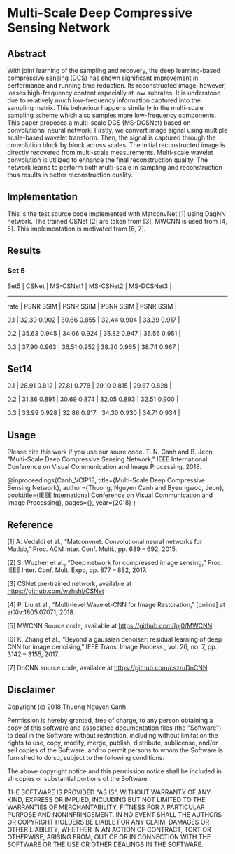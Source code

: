 # Multi-Scale Deep Compressive Sensing Network 
## Abstract

With joint learning of the sampling and recovery, the deep learning-based compressive sensing (DCS) has shown significant improvement in performance and running time reduction. Its reconstructed image, however, losses high-frequency content especially at low subrates. It is understood due to relatively much low-frequency information captured into the sampling matrix. This behaviour happens similarly in the multi-scale sampling scheme which also samples more low-frequency components. This paper proposes a multi-scale DCS (MS-DCSNet) based on convolutional neural network. Firstly, we convert image signal using multiple scale-based wavelet transform. Then, the signal is captured through the convolution block by block across scales. The initial reconstructed image is directly recovered from multi-scale measurements. Multi-scale wavelet convolution is utilized to enhance the final reconstruction quality. The network learns to perform both multi-scale in sampling and reconstruction thus results in better reconstruction quality.

## Implementation 
This is the test source code implemented with MatconvNet [1] using DagNN network. The trained CSNet [2] are taken from [3], MWCNN is used from [4, 5]. This implementation is motivated from [6, 7]. 

## Results
### Set 5	
Set5 |    CSNet     |   MS-CSNet1   |   MS-CSNet2   |   MS-DCSNet3   |  

---------------------------------------------------------------------

rate | PSNR  SSIM   |  PSNR   SSIM  |  PSNR   SSIM  |  PSNR   SSIM  |

0.1  | 32.30	0.902	|  30.66	0.855	|  32.44	0.904 |  33.39	0.917 |

0.2  | 35.63	0.945	|  34.06	0.924	|  35.82	0.947	|  36.56	0.951 |

0.3  | 37.90	0.963	|  36.51	0.952	|  38.20	0.965	|  38.74	0.967 |


Set14
---------------------------------------------------------------------

0.1  | 28.91	0.812	|  27.81	0.778	|  29.10	0.815	|  29.67	0.828 |

0.2  | 31.86	0.891	|  30.69	0.874	|  32.05	0.893	|  32.51	0.900 |

0.3  | 33.99	0.928	|  32.86	0.917	|  34.30	0.930	|  34.71	0.934 |


## Usage
Please cite this work if you use our soure code. 
T. N. Canh and B. Jeon, "Multi-Scale Deep Compressive Sensing Network," IEEE International Conference on Visual Communication and Image Processing, 2018. 

@inproceedings{Canh_VCIP18,
  title={Multi-Scale Deep Compressive Sensing Network},
  author={Thuong, Nguyen Canh and Byeungwoo, Jeon},
  booktitle={IEEE International Conference on Visual Communication and Image Processing},
  pages={},
  year={2018}
}
  
## Reference 
[1] A. Vedaldi et al., “Matconvnet: Convolutional neural networks for Matlab,” Proc. ACM Inter. Conf. Multi., pp. 689 – 692, 2015.

[2] S. Wuzhen et al., “Deep network for compressed image sensing,” Proc. IEEE Inter. Conf. Mult. Expo, pp.  877 – 882, 2017.

[3] CSNet pre-trained network, available at https://github.com/wzhshi/CSNet

[4] P. Liu et al., “Multi-level Wavelet-CNN for Image Restoration,” [online] at arXiv:1805.07071, 2018. 

[5] MWCNN Source code, available at https://github.com/lpj0/MWCNN

[6] K. Zhang et al., “Beyond a gaussian denoiser: residual learning of deep CNN for image denoising,” IEEE Trans. Image Process., vol. 26, no. 7, pp. 3142 – 3155, 2017.

[7] DnCNN source code, available at https://github.com/cszn/DnCNN




## Disclaimer

Copyright (c) 2018 Thuong Nguyen Canh

Permission is hereby granted, free of charge, to any person obtaining a copy of
this software and associated documentation files (the "Software"), to deal in
the Software without restriction, including without limitation the rights to
use, copy, modify, merge, publish, distribute, sublicense, and/or sell copies of
the Software, and to permit persons to whom the Software is furnished to do so,
subject to the following conditions:

The above copyright notice and this permission notice shall be included in all
copies or substantial portions of the Software.

THE SOFTWARE IS PROVIDED "AS IS", WITHOUT WARRANTY OF ANY KIND, EXPRESS OR
IMPLIED, INCLUDING BUT NOT LIMITED TO THE WARRANTIES OF MERCHANTABILITY, FITNESS
FOR A PARTICULAR PURPOSE AND NONINFRINGEMENT. IN NO EVENT SHALL THE AUTHORS OR
COPYRIGHT HOLDERS BE LIABLE FOR ANY CLAIM, DAMAGES OR OTHER LIABILITY, WHETHER
IN AN ACTION OF CONTRACT, TORT OR OTHERWISE, ARISING FROM, OUT OF OR IN
CONNECTION WITH THE SOFTWARE OR THE USE OR OTHER DEALINGS IN THE SOFTWARE.
